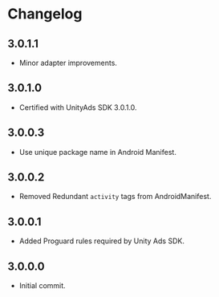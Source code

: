 # Changelog

## 3.0.1.1
* Minor adapter improvements.

## 3.0.1.0
* Certified with UnityAds SDK 3.0.1.0.

## 3.0.0.3
* Use unique package name in Android Manifest.

## 3.0.0.2
* Removed Redundant `activity` tags from AndroidManifest.

## 3.0.0.1
* Added Proguard rules required by Unity Ads SDK.

## 3.0.0.0
* Initial commit.
